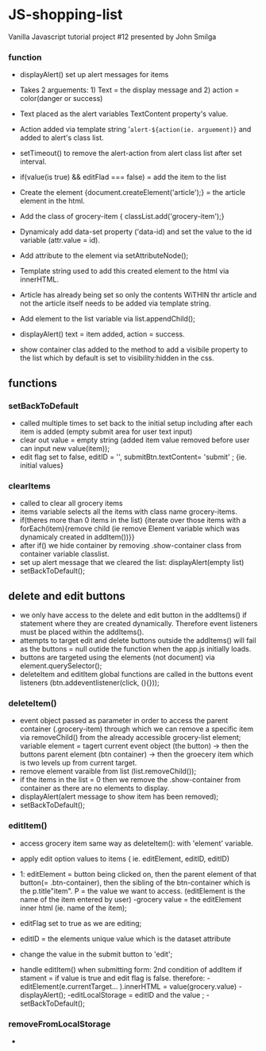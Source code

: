 # JS-shopping-list
Vanilla Javascript tutorial project #12 presented by John Smilga


### function
- displayAlert() set up alert messages for items
- Takes 2 arguements: 1) Text = the display message and 2) action = color(danger or success)
- Text placed as the alert variables TextContent property's value.
- Action added via template string '`alert-${action(ie. arguement)}` and added to alert's  class list.

- setTimeout() to remove the alert-action from alert class list after set interval.

- if(value(is true) && editFlad === false) = add the item to the list 
- Create the element {document.createElement('article');} = the article element in the html.
- Add the class of grocery-item { classList.add('grocery-item');}
- Dynamicaly add data-set property ('data-id) and set the value to the id variable (attr.value = id). 
- Add attribute to the element via setAttributeNode();
- Template string used to add this created element to the html via innerHTML.
- Article has already being set so only the contents WiTHIN thr article and not the article itself needs to be added via template string.
- Add element to the list variable via list.appendChild();
- displayAlert() text = item added, action = success.
- show container clas added to the method to add a visibile property to the list which by default is set to visibility:hidden in the css.

## functions 
### setBackToDefault 
- called multiple times to set back to the initial setup including after each item is added (empty submit area for user text input)
- clear out value = empty string (added item value removed before user can input new value(item));
- edit flag set to false, editID = '', submitBtn.textContent= 'submit' ; {ie. initial values}

### clearItems
- called to clear all grocery items
- items variable selects all the items with class name grocery-items. 
- if(theres more than 0 items in the list) {iterate over those items with a forEach(item){remove child (ie remove Element variable which was dynamicaly created in addItem())}}
- after if() we hide container by removing .show-container class from container variable classlist.
- set up alert message that we cleared the list: displayAlert(empty list)
- setBackToDefault();

## delete and edit buttons 
- we only have access to the delete and edit button in the addItems() if statement where they are created dynamically. Therefore event listeners must be placed within the addItems(). 
- attempts to target edit and delete buttons outside the addItems() will fail as the buttons = null outide the function when the app.js initially loads.
- buttons are targeted using the elements (not document) via element.querySelector();
- deleteItem and editItem global functions are called in the buttons event listeners (btn.addeventlistener(click, (){}));


### deleteItem()
- event object passed as parameter in order to access the parent container (.grocery-item) through which we can remove a specific item via removeChild() from the already accessible grocery-list element;
variable element = tagert current event object (the button) -> then the buttons parent element (btn container) -> then the groecery item which is two levels up from current target.
- remove element varaible from list (list.removeChild());
- if the items in the list = 0 then we remove the .show-container from container as there are no elements to display. 
- displayAlert(alert message to show item has been removed);
- setBackToDefault();

### editItem()
- access grocery item same way as deleteItem(): 
    with 'element' variable.
- apply edit option values to items ( ie. editElement, editID, editID)
- 1: editElement = button being clicked on, then the parent element of that button(= .btn-container), then the sibling of the btn-container which is the p.title"item". P = the value we want to access. (editElement is the name of the item entered by user)
-grocery value = the editElement inner html (ie. name of the item);
- editFlag set to true as we are editing;
- editID = the elements unique value which is the dataset attribute
- change the value in the submit button to 'edit';

- handle editItem() when submitting form:
    2nd condition of addItem if stament = if value is true and edit flag is false. therefore: 
    -editElement(e.currentTarget... ).innerHTML = value(grocery.value)
    -displayAlert();
    -editLocalStorage = editID and the value ;
    -setBackToDefault();

### removeFromLocalStorage
- 